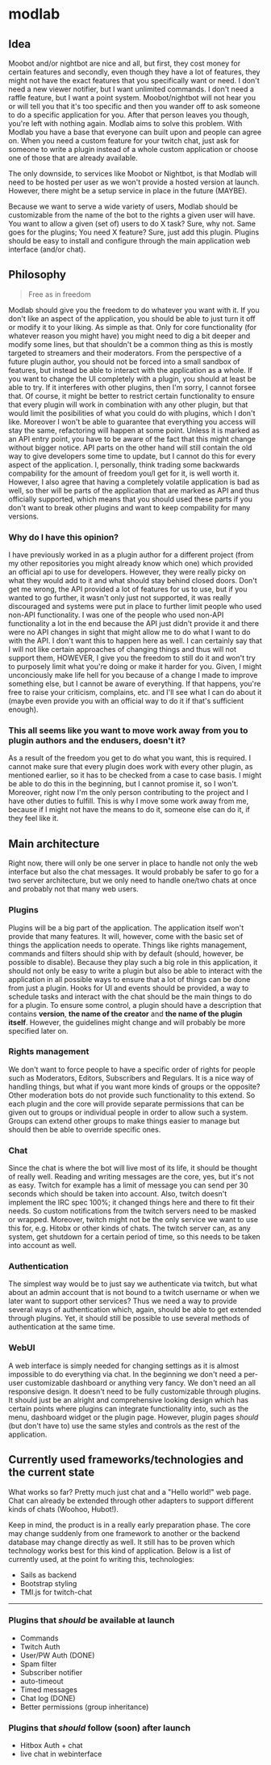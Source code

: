 # modlab

## Idea
Moobot and/or nightbot are nice and all, but first, they cost money for certain features and secondly, even though they have a lot of features, they might not have the exact features that you specifically want or need. I don't need a new viewer notifier, but I want unlimited commands. I don't need a raffle feature, but I want a point system. Moobot/nightbot will not hear you or will tell you that it's too specific and then you wander off to ask someone to do a specific application for you. After that person leaves you though, you're left with nothing again. Modlab aims to solve this problem. With Modlab you have a base that everyone can built upon and people can agree on. When you need a custom feature for your twitch chat, just ask for someone to write a plugin instead of a whole custom application or choose one of those that are already available.

The only downside, to services like Moobot or Nightbot, is that Modlab will need to be hosted per user as we won't provide a hosted version at launch. However, there might be a setup service in place in the future (MAYBE). 

Because we want to serve a wide variety of users, Modlab should be customizable from the name of the bot to the rights a given user will have. You want to allow a given (set of) users to do X task? Sure, why not. Same goes for the plugins; You need X feature? Sure, just add this plugin. Plugins should be easy to install and configure through the main application web interface (and/or chat).

## Philosophy
> Free as in freedom

Modlab should give you the freedom to do whatever you want with it. If you don't like an aspect of the application, you should be able to just turn it off or modify it to your liking. As simple as that. Only for core functionality (for whatever reason you might have) you might need to dig a bit deeper and modify some lines, but that shouldn't be a common thing as this is mostly targeted to streamers and their moderators. From the perspective of a future plugin author, you should not be forced into a small sandbox of features, but instead be able to interact with the application as a whole. If you want to change the UI completely with a plugin, you should at least be able to try. If it interferes with other plugins, then I'm sorry, I cannot forsee that. Of course, it might be better to restrict certain functionality to ensure that every plugin will work in combination with any other plugin, but that would limit the posibilities of what you could do with plugins, which I don't like. Moreover I won't be able to guarantee that everything you access will stay the same, refactoring will happen at some point. Unless it is marked as an API entry point, you have to be aware of the fact that this might change without bigger notice. API parts on the other hand will still contain the old way to give developers some time to update, but I cannot do this for every aspect of the application. I, personally, think trading some backwards compability for the amount of freedom you/I get for it, is well worth it. However, I also agree that having a completely volatile application is bad as well, so ther will be parts of the application that are marked as API and thus officially supported, which means that you should used these parts if you don't want to break other plugins and want to keep compability for many versions.

### Why do I have this opinion?
I have previously worked in as a plugin author for a different project (from my other repositories you might already know which one) which provided an official api to use for developers. However, they were really picky on what they would add to it and what should stay behind closed doors. Don't get me wrong, the API provided a lot of features for us to use, but if you wanted to go further, it wasn't only just not supported, it was really discouraged and systems were put in place to further limit people who used non-API functionality. I was one of the people who used non-API functionality a lot in the end because the API just didn't provide it and there were no API changes in sight that might allow me to do what I want to do with the API. I don't want this to happen here as well. I can certainly say that I will not like certain approaches of changing things and thus will not support them, HOWEVER, I give you the freedom to still do it and won't try to purposely limit what you're doing or make it harder for you. Given, I might unconciously make life hell for you because of a change I made to improve something else, but I cannot be aware of everything. If that happens, you're free to raise your criticism, complains, etc. and I'll see what I can do about it (maybe even provide you with an official way to do it if that's sufficient enough).

### This all seems like you want to move work away from you to plugin authors and the endusers, doesn't it?
As a result of the freedom you get to do what you want, this is required. I cannot make sure that every plugin does work with every other plugin, as mentioned earlier, so it has to be checked from a case to case basis. I might be able to do this in the beginning, but I cannot promise it, so I won't. Moreover, right now I'm the only person contributing to the project and I have other duties to fulfill. This is why I move some work away from me, because if I might not have the means to do it, someone else can do it, if they feel like it. 

## Main architecture
Right now, there will only be one server in place to handle not only the web interface but also the chat messages. It would probably be safer to go for a two server architecture, but we only need to handle one/two chats at once and probably not that many web users.

### Plugins
Plugins will be a big part of the application. The application itself won't provide that many features. It will, however, come with the basic set of things the application needs to operate. Things like rights management, commands and filters should ship with by default (should, however, be possible to disable). Because they play such a big role in this application, it should not only be easy to write a plugin but also be able to interact with the application in all possible ways to ensure that a lot of things can be done from just a plugin. Hooks for UI and events should be provided, a way to schedule tasks and interact with the chat should be the main things to do for a plugin. To ensure some control, a plugin should have a description that contains __version__, __the name of the creator__ and __the name of the plugin itself__. However, the guidelines might change and will probably be more specified later on.

### Rights management
We don't want to force people to have a specific order of rights for people such as Moderators, Editors, Subscribers and Regulars. It is a nice way of handling things, but what if you want more kinds of groups or the opposite? Other moderation bots do not provide such functionality to this extend. So each plugin and the core will provide separate permissions that can be given out to groups or individual people in order to allow such a system. Groups can extend other groups to make things easier to manage but should then be able to override specific ones.

### Chat
Since the chat is where the bot will live most of its life, it should be thought of really well. Reading and writing messages are the core, yes, but it's not as easy. Twitch for example has a limit of message you can send per 30 seconds which should be taken into account. Also, twitch doesn't implement the IRC spec 100%; it changed things here and there to fit their needs. So custom notifications from the twitch servers need to be masked or wrapped. Moreover, twitch might not be the only service we want to use this for, e.g. Hitobx or other kinds of chats. The twitch server can, as any system, get shutdown for a certain period of time, so this needs to be taken into account as well.

### Authentication
The simplest way would be to just say we authenticate via twitch, but what about an admin account that is not bound to a twitch username or when we later want to support other services? Thus we need a way to provide several ways of authentication which, again, should be able to get extended through plugins. Yet, it should still be possible to use several methods of authentication at the same time.

### WebUI
A web interface is simply needed for changing settings as it is almost impossible to do everything via chat. In the beginning we don't need a per-user customizable dashboard or anything very fancy. We don't need an all responsive design. It doesn't need to be fully customizable through plugins. It should just be an alright and comprehensive looking design which has certain points where plugins can integrate functionality into, such as the menu, dashboard widget or the plugin page. However, plugin pages *should* (but don't have to) use the same styles and controls as the rest of the application. 


## Currently used frameworks/technologies and the current state
What works so far? Pretty much just chat and a "Hello world!" web page. Chat can already be extended through other adapters to support different kinds of chats (Woohoo, Hubot!).

Keep in mind, the product is in a really early preparation phase. The core may change suddenly from one framework to another or the backend database may change directly as well. It still has to be proven which technology works best for this kind of application. Below is a list of currently used, at the point fo writing this, technologies:

* Sails as backend
* Bootstrap styling
* TMI.js for twitch-chat

----
### Plugins that *should* be available at launch
* Commands
* Twitch Auth
* User/PW Auth (DONE)
* Spam filter
* Subscriber notifier
* auto-timeout
* Timed messages
* Chat log (DONE)
* Better permissions (group inheritance)

### Plugins that *should* follow (soon) after launch
* Hitbox Auth + chat
* live chat in webinterface
